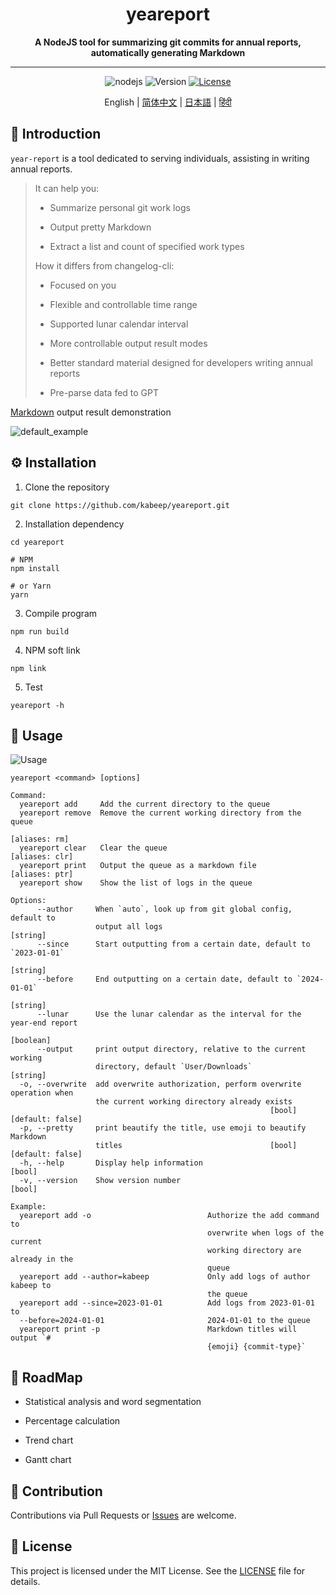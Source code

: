 <h1 align="center"> yeareport </h1>
<p align="center">
  <b>A NodeJS tool for summarizing git commits for annual reports, automatically generating Markdown</b>
</p>

---

<div align="center">

![nodejs](https://img.shields.io/badge/NodeJS-≥16.x-lightseagreen?logo=powershell)
![Version](https://img.shields.io/badge/Version-1.0.0-cornflowerblue)
[![License](https://img.shields.io/badge/License-MIT-slateblue)](LICENSE)

English | [简体中文](README.zh-CN.md) | [日本語](README.ja-JP.md) | [हिंदी](README.hi-IN.md)

</div>

## 📖 Introduction

`year-report` is a tool dedicated to serving individuals, assisting in writing annual reports.

> It can help you:
>
> - Summarize personal git work logs
>
> - Output pretty Markdown
>
> - Extract a list and count of specified work types
>
> How it differs from changelog-cli:
>
> - Focused on you
>
> - Flexible and controllable time range
>
> - Supported lunar calendar interval
>
> - More controllable output result modes
>
> - Better standard material designed for developers writing annual reports
>
> - Pre-parse data fed to GPT

[Markdown](example/example.md) output result demonstration

![default_example](example/screenshot.png)

## ⚙️ Installation

1. Clone the repository

```shell
git clone https://github.com/kabeep/yeareport.git
```

2. Installation dependency

```shell
cd yeareport

# NPM
npm install

# or Yarn
yarn
```

3. Compile program

```shell
npm run build
```

4. NPM soft link

```shell
npm link
```

5. Test

```shell
yeareport -h
```

## 🚀 Usage

![Usage](example/usage.png)

```text
yeareport <command> [options]

Command:
  yeareport add     Add the current directory to the queue
  yeareport remove  Remove the current working directory from the queue
                                                                   [aliases: rm]
  yeareport clear   Clear the queue                               [aliases: clr]
  yeareport print   Output the queue as a markdown file           [aliases: ptr]
  yeareport show    Show the list of logs in the queue

Options:
      --author     When `auto`, look up from git global config, default to
                   output all logs                                      [string]
      --since      Start outputting from a certain date, default to `2023-01-01`
                                                                        [string]
      --before     End outputting on a certain date, default to `2024-01-01`
                                                                        [string]
      --lunar      Use the lunar calendar as the interval for the year-end report
                                                                       [boolean]
      --output     print output directory, relative to the current working
                   directory, default `User/Downloads`                  [string]
  -o, --overwrite  add overwrite authorization, perform overwrite operation when
                   the current working directory already exists
                                                          [bool] [default: false]
  -p, --pretty     print beautify the title, use emoji to beautify Markdown
                   titles                                 [bool] [default: false]
  -h, --help       Display help information                                [bool]
  -v, --version    Show version number                                     [bool]

Example:
  yeareport add -o                          Authorize the add command to
                                            overwrite when logs of the current
                                            working directory are already in the
                                            queue
  yeareport add --author=kabeep             Only add logs of author kabeep to
                                            the queue
  yeareport add --since=2023-01-01          Add logs from 2023-01-01 to
  --before=2024-01-01                       2024-01-01 to the queue
  yeareport print -p                        Markdown titles will output `#
                                            {emoji} {commit-type}`
```

## 🎯 RoadMap

- Statistical analysis and word segmentation

- Percentage calculation

- Trend chart

- Gantt chart

## 🤝 Contribution

Contributions via Pull Requests or [Issues](https://github.com/kabeep/yeareport/issues) are welcome.

## 📄 License

This project is licensed under the MIT License. See the [LICENSE](LICENSE) file for details.

